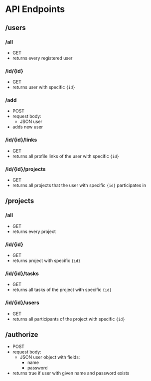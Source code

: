 
# API Endpoints

## /users
### /all
*  GET
* returns every registered user
### /id/{id}
*  GET
* returns user with specific `{id}`
### /add
*  POST
* request body:
	* JSON user
* adds new user
### /id/{id}/links
*  GET
* returns all profile links of the user with specific `{id}`
### /id/{id}/projects
*  GET
* returns all projects that the user with specific `{id}` participates in

## /projects
### /all
*  GET
* returns every project
### /id/{id}
*  GET
* returns project with specific `{id}`

### /id/{id}/tasks
*  GET
* returns all tasks of the project with specific `{id}`
### /id/{id}/users
*  GET
* returns all participants of the project with specific `{id}`
## /authorize
*  POST
* request body:
	* JSON user object with fields: 
		* name
		* password
* returns true if user with given name and password exists

